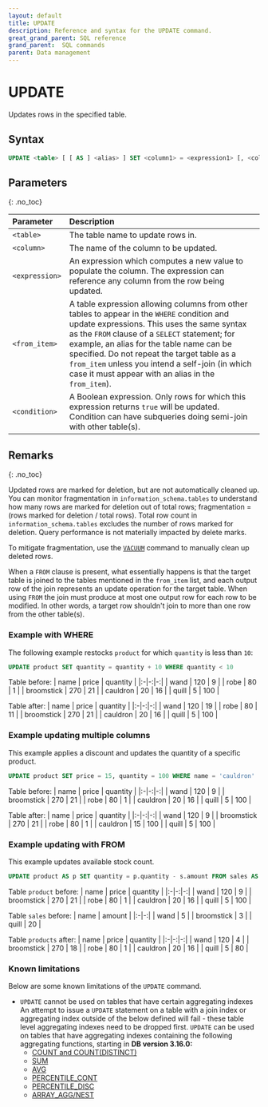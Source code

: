 ```yaml
---
layout: default
title: UPDATE
description: Reference and syntax for the UPDATE command.
great_grand_parent: SQL reference
grand_parent:  SQL commands
parent: Data management
---
```


# UPDATE

Updates rows in the specified table.

## Syntax

```sql
UPDATE <table> [ [ AS ] <alias> ] SET <column1> = <expression1> [, <column2> = <expression2> ...] [ FROM from_item [, ...] ] WHERE <condition>
```

## Parameters 
{: .no_toc} 

| Parameter | Description|
| :---------| :----------|
| `<table>`| The table name to update rows in. |
| `<column>`       | The name of the column to be updated. |
| `<expression>`      | An expression which computes a new value to populate the column. The expression can reference any column from the row being updated.
| `<from_item>` | A table expression allowing columns from other tables to appear in the `WHERE` condition and update expressions. This uses the same syntax as the `FROM` clause of a `SELECT` statement; for example, an alias for the table name can be specified. Do not repeat the target table as a `from_item` unless you intend a self-join (in which case it must appear with an alias in the `from_item`). |
| `<condition>` | A Boolean expression. Only rows for which this expression returns `true` will be updated. Condition can have subqueries doing semi-join with other table(s). |

## Remarks
{: .no_toc}

Updated rows are marked for deletion, but are not automatically cleaned up. You can monitor fragmentation in `information_schema.tables` to understand how many rows are marked for deletion out of total rows; fragmentation = (rows marked for deletion / total rows). Total row count in `information_schema.tables` excludes the number of rows marked for deletion. Query performance is not materially impacted by delete marks.
  
To mitigate fragmentation, use the [`VACUUM`](vacuum.md) command to manually clean up deleted rows.

When a `FROM` clause is present, what essentially happens is that the target table is joined to the tables mentioned in the `from_item` list, and each output row of the join represents an update operation for the target table. When using `FROM` the join must produce at most one output row for each row to be modified. In other words, a target row shouldn't join to more than one row from the other table(s).

### Example with WHERE

The following example restocks `product` for which `quantity` is less than `10`: 

```sql
UPDATE product SET quantity = quantity + 10 WHERE quantity < 10
```

Table before:
| name | price | quantity |
|:-|-:|-:|
| wand | 120 | 9 |
| robe | 80 | 1 |
| broomstick | 270 | 21 |
| cauldron | 20 | 16 |
| quill | 5 | 100 |

Table after:
| name | price | quantity |
|:-|-:|-:|
| wand | 120 | 19 |
| robe | 80 | 11 |
| broomstick | 270 | 21 |
| cauldron | 20 | 16 |
| quill | 5 | 100 |

### Example updating multiple columns

This example applies a discount and updates the quantity of a specific product.

```sql
UPDATE product SET price = 15, quantity = 100 WHERE name = 'cauldron'
```

Table before:
| name | price | quantity |
|:-|-:|-:|
| wand | 120 | 9 |
| broomstick | 270 | 21 |
| robe | 80 | 1 |
| cauldron | 20 | 16 |
| quill | 5 | 100 |

Table after:
| name | price | quantity |
|:-|-:|-:|
| wand | 120 | 9 |
| broomstick | 270 | 21 |
| robe | 80 | 1 |
| cauldron | 15 | 100 |
| quill | 5 | 100 |

### Example updating with FROM

This example updates available stock count.

```sql
UPDATE product AS p SET quantity = p.quantity - s.amount FROM sales AS s WHERE p.name = s.name
```

Table `product` before:
| name | price | quantity |
|:-|-:|-:|
| wand | 120 | 9 |
| broomstick | 270 | 21 |
| robe | 80 | 1 |
| cauldron | 20 | 16 |
| quill | 5 | 100 |

Table `sales` before:
| name | amount |
|:-|-:|
| wand | 5 |
| broomstick | 3 |
| quill | 20 |

Table `products` after:
| name | price | quantity |
|:-|-:|-:|
| wand | 120 | 4 |
| broomstick | 270 | 18 |
| robe | 80 | 1 |
| cauldron | 20 | 16 |
| quill | 5 | 80 |

### Known limitations

Below are some known limitations of the `UPDATE` command. 

* `UPDATE` cannot be used on tables that have certain aggregating indexes An attempt to issue a `UPDATE` statement on a table with a join index or aggregating index outside of the below defined will fail - these table level aggregating indexes need to be dropped first. `UPDATE` can be used on tables that have aggregating indexes containing the following aggregating functions, starting in **DB version 3.16.0:**
  * [COUNT and COUNT(DISTINCT)](../functions-reference/count.md)
  * [SUM](../functions-reference/sum.md)
  * [AVG](../functions-reference/avg.md)
  * [PERCENTILE_CONT](../functions-reference/percentile-cont.md)
  * [PERCENTILE_DISC](../functions-reference/percentile-disc.md)
  * [ARRAY_AGG/NEST](../functions-reference/array-agg.md)

